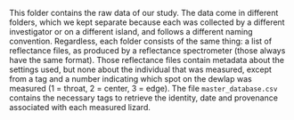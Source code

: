 This folder contains the raw data of our study. The data come in different folders, which we kept separate because each was collected by a different investigator or on a different island, and follows a different naming convention. Regardless, each folder consists of the same thing: a list of reflectance files, as produced by a reflectance spectrometer (those always have the same format). Those reflectance files contain metadata about the settings used, but none about the individual that was measured, except from a tag and a number indicating which spot on the dewlap was measured (1 = throat, 2 = center, 3 = edge). The file `master_database.csv` contains the necessary tags to retrieve the identity, date and provenance associated with each measured lizard.